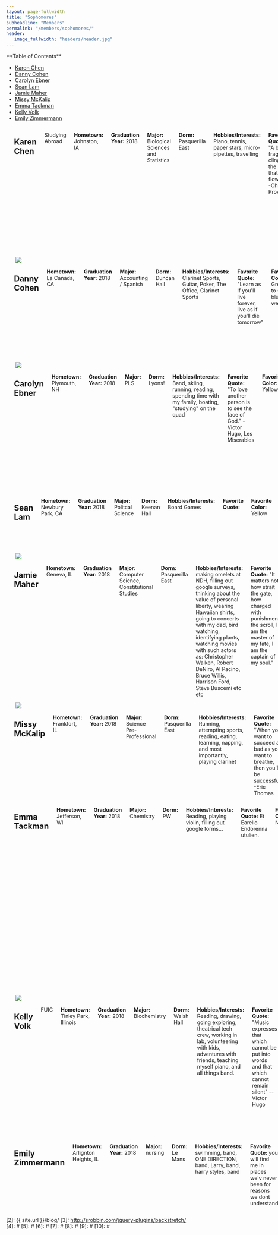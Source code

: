 ```yaml
---
layout: page-fullwidth
title: "Sophomores"
subheadline: "Members"
permalink: "/members/sophomores/"
header:
   image_fullwidth: "headers/header.jpg"
---
```

<div class="row">
<div class="medium-4 medium-push-8 columns" markdown="1">
<div class="panel radius" markdown="1">
**Table of Contents**

* <a href="#karen_chen">Karen Chen</a>
* <a href="#danny_cohen">Danny Cohen</a>
* <a href="#carolyn_ebner">Carolyn Ebner</a>
* <a href="#sean_lam">Sean Lam</a>
* <a href="#jamie_maher">Jamie Maher</a>
* <a href="#missy_mckalip">Missy McKalip</a>
* <a href="#emma_tackman">Emma Tackman</a>
* <a href="#kelly_volk">Kelly Volk</a>
* <a href="#emily_zimmermann">Emily Zimmermann</a>
</div>
</div><!-- /.medium-4.columns -->



<div class="medium-8 medium-pull-4 columns" markdown="1">
<a name="karen_chen"></a> 

## Karen Chen
Studying Abroad

**Hometown:** Johnston, IA

**Graduation Year:** 2018

**Major:** Biological Sciences and Statistics

**Dorm:** Pasquerilla East

**Hobbies/Interests:** Piano, tennis, paper stars, micro-pipettes, travelling

**Favorite Quote:** "A bit of fragrance clings to the hand that gives flowers" -Chinese Proverb

**Favorite Color:** Purple

**Interesting Fact(s):** My dad and I arrived on campus at Notre Dame 20 years apart on the same exact date!

**Future Plans:** I hope to attend medical school, but there's really no set path as of right now. I mean, being a hobo sounds pretty appealing sometimes too so....

**Dream Job:**

**Favorite Song:**

**Favorite Place on Campus:**

**Favorite Band Memory:**



</div><!-- /.medium-8.columns -->
</div>










<div class="row">
<div class="medium-4 medium-push-8 columns" markdown="1"> 
&nbsp;

<img src="{{ site.url }}/images/bios/danny.jpg">
</div><!-- /.medium-4.columns -->
<div class="medium-8 medium-pull-4 columns" markdown="1">
<a name="danny_cohen"></a> 

## Danny Cohen

**Hometown:** La Canada, CA

**Graduation Year:** 2018

**Major:** Accounting / Spanish

**Dorm:** Duncan Hall

**Hobbies/Interests:** Clarinet Sports, Guitar, Poker, The Office, Clarinet Sports

**Favorite Quote:** "Learn as if you'll live forever, live as if you'll die tomorrow"

**Favorite Color:** Green to see, blue to wear

**Interesting Fact(s):** Identical twin I am

**Future Plans:** Work hard, get buckets, and retire in Newport Beach, California.

**Dream Job:** Own and run my own restaurant. Or CFO for the Boston Red Sox.

**Favorite Song:** Sparks Fly by T-Swizzle or anything from Hamilton

**Favorite Place on Campus:** Rolfs Gymnasium, The spot where Howard, Morrisey, and Lyons intersect, or 728 Pasquerilla East Hall.

**Favorite Band Memory:** Marching into Fenway Park, or beating USC at home last year.



</div><!-- /.medium-8.columns -->
</div>




<div class="row">
<div class="medium-4 medium-push-8 columns" markdown="1"> 
&nbsp;

<img src="{{ site.url }}/images/bios/carolyn.jpg">
</div><!-- /.medium-4.columns -->
<div class="medium-8 medium-pull-4 columns" markdown="1">
<a name="carolyn_ebner"></a> 

## Carolyn Ebner

**Hometown:** Plymouth, NH

**Graduation Year:** 2018

**Major:** PLS

**Dorm:** Lyons!

**Hobbies/Interests:** Band, skiing, running, reading, spending time with my family, boating, "studying" on the quad

**Favorite Quote:** "To love another person is to see the face of God." -Victor Hugo, Les Miserables

**Favorite Color:** Yellow

**Interesting Fact(s):** I did ski jumping in high school.

**Future Plans:** As a PLS major, this is a frequent question, so I should be pretty good at answering it, but I still can't quite pin down a good response. 

**Dream Job:**

**Favorite Song:**

**Favorite Place on Campus:**

**Favorite Band Memory:**




</div><!-- /.medium-8.columns -->
</div>







<div class="row">
<div class="medium-4 medium-push-8 columns" markdown="1"> 
</div><!-- /.medium-4.columns -->
<div class="medium-8 medium-pull-4 columns" markdown="1">
<a name="sean_lam"></a> 

## Sean Lam

**Hometown:** Newbury Park, CA

**Graduation Year:** 2018

**Major:** Politcal Science

**Dorm:** Keenan Hall

**Hobbies/Interests:** Board Games

**Favorite Quote:**

**Favorite Color:** Yellow

**Interesting Fact(s):**

**Future Plans:**

**Dream Job:**

**Favorite Song:** Hallelujah (Panic! At the Disco)

**Favorite Place on Campus:** LaFortune

**Favorite Band Memory:** Playing at this year's bowl game.


</div><!-- /.medium-8.columns -->
</div>






<div class="row">
<div class="medium-4 medium-push-8 columns" markdown="1"> 
&nbsp;

<img src="{{ site.url }}/images/bios/jamie.jpg">
</div><!-- /.medium-4.columns -->
<div class="medium-8 medium-pull-4 columns" markdown="1">
<a name="jamie_maher"></a> 

## Jamie Maher

**Hometown:** Geneva, IL

**Graduation Year:** 2018

**Major:** Computer Science, Constitutional Studies

**Dorm:** Pasquerilla East

**Hobbies/Interests:** making omelets at NDH, filling out google surveys, thinking about the value of personal liberty, wearing Hawaiian shirts, going to concerts with my dad, bird watching, identifying plants, watching movies with such actors as: Christopher Walken, Robert DeNiro, Al Pacino, Bruce Willis, Harrison Ford, Steve Buscemi etc etc

**Favorite Quote:** "It matters not how strait the gate, how charged with punishments the scroll, I am the master of my fate, I am the captain of my soul."

**Favorite Color:** cerulean

**Interesting Fact(s):** I watch The Godfather every Christmas, as per the longstanding tradition in my household. 

**Future Plans:** I'm not too sure right now but I hope I have a dog and a slightly better sense of reality. 

**Dream Job:**

**Favorite Song:**

**Favorite Place on Campus:**

**Favorite Band Memory:**

 

</div><!-- /.medium-8.columns -->
</div>






<div class="row">
<div class="medium-4 medium-push-8 columns" markdown="1"> 
&nbsp;

<img src="{{ site.url }}/images/bios/missy.jpg">
</div><!-- /.medium-4.columns -->
<div class="medium-8 medium-pull-4 columns" markdown="1">
<a name="missy_mckalip"></a> 

## Missy McKalip

**Hometown:** Frankfort, IL

**Graduation Year:** 2018

**Major:** Science Pre-Professional

**Dorm:** Pasquerilla East

**Hobbies/Interests:**  Running, attempting sports, reading, eating, learning, napping, and most importantly, playing clarinet 

**Favorite Quote:** "When you want to succeed as bad as you want to breathe, then you'll be successful" -Eric Thomas

**Favorite Color:** Blue

**Interesting Fact(s):**

**Future Plans:** After graduation, I plan to attend medical school and become a surgeon or ER doctor.

**Dream Job:**

**Favorite Song:**

**Favorite Place on Campus:**

**Favorite Band Memory:**

**Name:** Melissa McKalip



</div><!-- /.medium-8.columns -->
</div>



<div class="row">
<div class="medium-4 medium-push-8 columns" markdown="1"> 
</div><!-- /.medium-4.columns -->
<div class="medium-8 medium-pull-4 columns" markdown="1">
<a name="emma_tackman"></a> 

## Emma Tackman

**Hometown:** Jefferson, WI

**Graduation Year:** 2018

**Major:** Chemistry

**Dorm:** PW

**Hobbies/Interests:** Reading, playing violin, filling out google forms...

**Favorite Quote:** Et Earello Endorenna utulien.

**Favorite Color:** Navy

**Interesting Fact(s):** I was found in a cardboard box in China somewhere when I was 3 days old.

**Future Plans:** Work in a semi-chemistry related field out of college, get promoted to middle management and then lag in my professional career progression, possibly get shunted between departments before a quiet and possibly dull retirement in the countryside of New Hampshire with my 2 cats

**Dream Job:**

**Favorite Song:**

**Favorite Place on Campus:**

**Favorite Band Memory:**


</div><!-- /.medium-8.columns -->
</div>





<div class="row">
<div class="medium-4 medium-push-8 columns" markdown="1"> 
&nbsp;

<img src="{{ site.url }}/images/bios/kelly.jpg">
</div><!-- /.medium-4.columns -->
<div class="medium-8 medium-pull-4 columns" markdown="1">
<a name="kelly_volk"></a> 

## Kelly Volk
FUIC

**Hometown:** Tinley Park, Illinois

**Graduation Year:** 2018

**Major:** Biochemistry

**Dorm:** Walsh Hall

**Hobbies/Interests:** Reading, drawing, going exploring, theatrical tech crew, working in lab, volunteering with kids, adventures with friends, teaching myself piano, and all things band.

**Favorite Quote:** "Music expresses that which cannot be put into words and that which cannot remain silent" -- Victor Hugo

**Favorite Color:** Red and Blue

**Interesting Fact(s):** Sometimes I have perceptions of colors in letters, numbers, and music. Each number has its own color, but not all of the letters.

**Future Plans:** Go to grad school, get caught up in some fascinating research project, then eventually save the world a little bit after making some medically significant discoveries. 

**Dream Job:**

**Favorite Song:**

**Favorite Place on Campus:**

**Favorite Band Memory:**


</div><!-- /.medium-8.columns -->
</div>





<div class="row">
<div class="medium-4 medium-push-8 columns" markdown="1"> 
</div><!-- /.medium-4.columns -->
<div class="medium-8 medium-pull-4 columns" markdown="1">
<a name="emily_zimmermann"></a> 

## Emily Zimmermann

**Hometown:** Arlignton Heights, IL

**Graduation Year:** 2018

**Major:** nursing

**Dorm:** Le Mans

**Hobbies/Interests:** swimming, band,  ONE DIRECTION, band, Larry, band, harry styles, band

**Favorite Quote:** you will find me in places we'v never been for reasons we dont understand 

**Favorite Color:** greeny/blue

**Interesting Fact(s):** i can swallow the goldfish snacks whole

**Future Plans:** getting a job

**Dream Job:** nurse in NICU/performer at Disney World 

**Favorite Song:** Where do broken hearts go by one direction 

**Favorite Place on Campus:** at SMC my room at ND missys room 

**Favorite Band Memory:** going to PITT with sorin's band 






</div><!-- /.medium-8.columns -->
</div><!-- /.row -->

 [1]: http://kramdown.gettalong.org/converter/html.html#toc
 [2]: {{ site.url }}/blog/
 [3]: http://srobbin.com/jquery-plugins/backstretch/
 [4]: #
 [5]: #
 [6]: #
 [7]: #
 [8]: #
 [9]: #
 [10]: #
